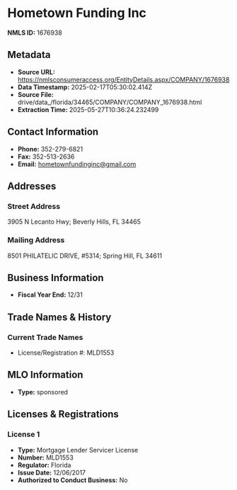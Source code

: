 # Hometown Funding Inc

**NMLS ID:** 1676938

## Metadata
- **Source URL:** https://nmlsconsumeraccess.org/EntityDetails.aspx/COMPANY/1676938
- **Data Timestamp:** 2025-02-17T05:30:02.414Z
- **Source File:** drive/data_/florida/34465/COMPANY/COMPANY_1676938.html
- **Extraction Time:** 2025-05-27T10:36:24.232499

## Contact Information
- **Phone:** 352-279-6821
- **Fax:** 352-513-2636
- **Email:** hometownfundinginc@gmail.com

## Addresses
### Street Address
3905 N Lecanto Hwy; Beverly Hills, FL 34465

### Mailing Address
8501 PHILATELIC DRIVE, #5314; Spring Hill, FL 34611

## Business Information
- **Fiscal Year End:** 12/31

## Trade Names & History
### Current Trade Names
- License/Registration #: MLD1553

## MLO Information
- **Type:** sponsored

## Licenses & Registrations

### License 1
- **Type:** Mortgage Lender Servicer License
- **Number:** MLD1553
- **Regulator:** Florida
- **Issue Date:** 12/06/2017
- **Authorized to Conduct Business:** No
